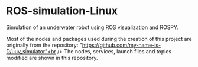 # ROS-simulation-Linux
Simulation of an underwater robot using ROS visualization and ROSPY.

Most of the nodes and packages used during the creation of this project are originally from the repository: 
"https://github.com/my-name-is-D/uuv_simulator"<br  />
The nodes, services, launch files and topics modified are shown in this repository.
